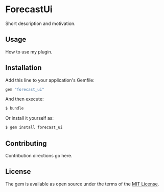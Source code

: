 # ForecastUi
Short description and motivation.

## Usage
How to use my plugin.

## Installation
Add this line to your application's Gemfile:

```ruby
gem "forecast_ui"
```

And then execute:
```bash
$ bundle
```

Or install it yourself as:
```bash
$ gem install forecast_ui
```

## Contributing
Contribution directions go here.

## License
The gem is available as open source under the terms of the [MIT License](https://opensource.org/licenses/MIT).
